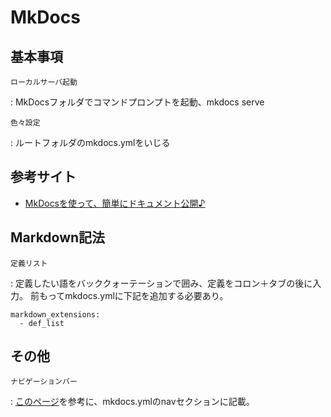 # MkDocs

## 基本事項

`ローカルサーバ起動`

:   MkDocsフォルダでコマンドプロンプトを起動、mkdocs serve

`色々設定`

:   ルートフォルダのmkdocs.ymlをいじる

## 参考サイト

- [MkDocsを使って、簡単にドキュメント公開♪](https://qiita.com/yagizo/items/fef66728f97b866a3bee)

## Markdown記法

`定義リスト`

:   定義したい語をバッククォーテーションで囲み、定義をコロン＋タブの後に入力。
    前もってmkdocs.ymlに下記を追加する必要あり。

```
markdown_extensions:
  - def_list
```

## その他

`ナビゲーションバー`

: [このページ](https://mkdocs.nakaken88.com/use/write/)を参考に、mkdocs.ymlのnavセクションに記載。